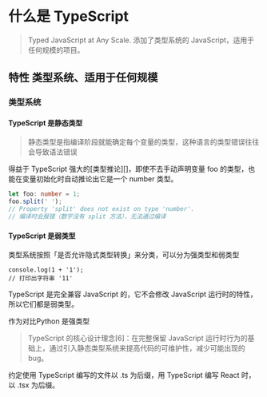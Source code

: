 # 什么是 TypeScript
>Typed JavaScript at Any Scale.
添加了类型系统的 JavaScript，适用于任何规模的项目。

## 特性 类型系统、适用于任何规模
### 类型系统
#### TypeScript 是静态类型
>静态类型是指编译阶段就能确定每个变量的类型，这种语言的类型错误往往会导致语法错误

得益于 TypeScript 强大的[类型推论][]，即使不去手动声明变量 foo 的类型，也能在变量初始化时自动推论出它是一个 number 类型。
```ts
let foo: number = 1;
foo.split(' ');
// Property 'split' does not exist on type 'number'.
// 编译时会报错（数字没有 split 方法），无法通过编译
```
#### TypeScript 是弱类型
类型系统按照「是否允许隐式类型转换」来分类，可以分为强类型和弱类型
```
console.log(1 + '1');
// 打印出字符串 '11'
```
TypeScript 是完全兼容 JavaScript 的，它不会修改 JavaScript 运行时的特性，所以它们都是弱类型。

作为对比Python 是强类型

>TypeScript 的核心设计理念[6]：在完整保留 JavaScript 运行时行为的基础上，通过引入静态类型系统来提高代码的可维护性，减少可能出现的 bug。

约定使用 TypeScript 编写的文件以 .ts 为后缀，用 TypeScript 编写 React 时，以 .tsx 为后缀。

